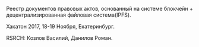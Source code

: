 Реестр документов правовых актов, основанный на системе блокчейн + децентрализированная файловая система(IPFS).

Хакатон 2017, 18-19 Ноября, Екатеринбург.

RSRCH: Козлов Василий, Данилов Роман.

